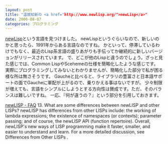 ```yaml
---
layout: post
title: "温故知新の <a href="http://www.newlisp.org/">newLisp</a>"
date: 2006-08-07
categories: プログラミング
---
```

[newLisp](http://www.newlisp.org/)という言語を見つけました。
newLispというぐらいなので、新しいのかと思ったら、1991年からある言語なのですね。
かといって、停滞しているわけでもなく、最近のLisp系言語の盛りあがりも手伝ってか継続的に新しいバージョンがリリースされています。
で、どこが他のLispと違うのでしょう。ざっと見た感じでは、Common LispやScehemeの仕様を簡略化したような感じです。
実際にプログラミングしてみないとわかりませんが、簡略化した部分で私が困る様な所は無さそうです。
Gaucheと比べると、ライブラリの豊富さと日本語サポートの面でGaucheに軍配が上がるので、乗りかえる事はないですが。
少々制限が増えても、言語をシンプルにしようとする方向性は賛成です。ただ、そのバランスは難しいですね。
一応、『何が違うの？』という部分を引用しておきます。

 [newLISP  - FAQ](http://www.newlisp.org/index.cgi?FAQ)
 13. What are some differences between newLISP and other LISPs?
 newLISP has differences from other LISPs include: the working of
 lambda expressions; the existence of namespaces (or contexts);
 parameter passing; and of course, the newLISP API (function
 repertoire).
 Overall, newLISP's new ways of LISP programming make it faster,
 smaller, and easier to understand and learn.
 For a more detailed discussion, see Differences from Other LISPs .
